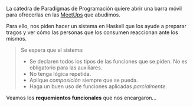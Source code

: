 La cátedra de Paradigmas de Programación quiere abrir una barra móvil para ofrecerlas en las [MeetUps](http://www.meetup.com/es-ES/) que abudimos.

Para ello, nos piden hacer un sistema en Haskell que los ayude a preparar tragos y ver cómo las personas que los consumen reaccionan ante los mismos.

> Se espera que el sistema:
> - Se declaren todos los tipos de las funciones que se piden. No es obligatorio para las auxiliares.
> - No tenga lógica repetida.
> - Aplique _composición_ siempre que se pueda.
> - Haga un buen uso de funciones aplicadas _parcialmente_.

Veamos los **requemientos funcionales** que nos encargaron...